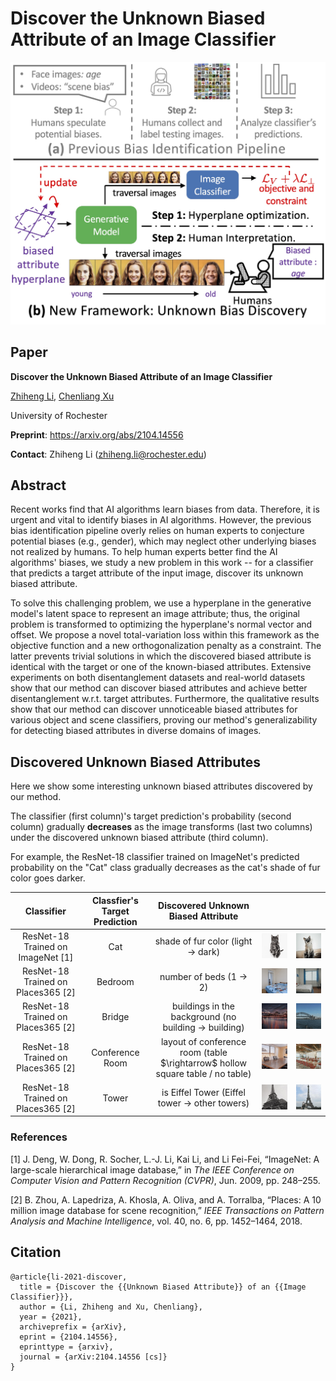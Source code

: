 # Discover the Unknown Biased Attribute of an Image Classifier

<img src="images/teaser.jpg" alt="teaser" style="zoom:100%;" />



## Paper

**Discover the Unknown Biased Attribute of an Image Classifier**

[Zhiheng Li](https://zhiheng.li/), [Chenliang Xu](https://www.cs.rochester.edu/~cxu22/)

University of Rochester



**Preprint**: https://arxiv.org/abs/2104.14556

**Contact**: Zhiheng Li (zhiheng.li@rochester.edu)



## Abstract

Recent works find that AI algorithms learn biases from data. Therefore, it is urgent and vital to identify biases in AI algorithms. However, the previous bias identification pipeline overly relies on human experts to conjecture potential biases (e.g., gender), which may neglect other underlying biases not realized by humans. To help human experts better find the AI algorithms' biases, we study a new problem in this work -- for a classifier that predicts a target attribute of the input image, discover its unknown biased attribute.



To solve this challenging problem, we use a hyperplane in the generative model's latent space to represent an image attribute; thus, the original problem is transformed to optimizing the hyperplane's normal vector and offset. We propose a novel total-variation loss within this framework as the objective function and a new orthogonalization penalty as a constraint. The latter prevents trivial solutions in which the discovered biased attribute is identical with the target or one of the known-biased attributes. Extensive experiments on both disentanglement datasets and real-world datasets show that our method can discover biased attributes and achieve better disentanglement w.r.t. target attributes. Furthermore, the qualitative results show that our method can discover unnoticeable biased attributes for various object and scene classifiers, proving our method's generalizability for detecting biased attributes in diverse domains of images. 



## Discovered Unknown Biased Attributes

Here we show some interesting unknown biased attributes discovered by our method.



The classifier (first column)'s target prediction's probability (second column) gradually **decreases** as the image transforms (last two columns) under the discovered unknown biased attribute (third column).



For example, the ResNet-18 classifier trained on ImageNet's predicted probability on the "Cat" class gradually decreases as the cat's shade of fur color goes darker.



|             Classifier             | Classfier's Target Prediction |             Discovered Unknown Biased Attribute              |                                                              |                                                              |
| :--------------------------------: | :---------------------------: | :----------------------------------------------------------: | :----------------------------------------------------------: | :----------------------------------------------------------: |
| ResNet-18 Trained on ImageNet [1]  |              Cat              |        shade of fur color (light $\rightarrow$ dark)         | ![cat_1](images/cat/1.gif) | ![cat_2](images/cat/2.gif) |
| ResNet-18 Trained on Places365 [2] |            Bedroom            |              number of beds (1 $\rightarrow$ 2)              | ![bedroom_1](images/bedroom/1.gif) | ![bedroom_2](images/bedroom/2.gif) |
| ResNet-18 Trained on Places365 [2] |            Bridge             | buildings in the background (no building $\rightarrow$ building) | ![bridge_1](images/bridge/1.gif) | ![bridge_2](images/bridge/2.gif) |
| ResNet-18 Trained on Places365 [2] |        Conference Room        | layout of conference room (table \$\rightarrow$ hollow square table / no table) | ![conferenceroom_1](images/conferenceroom/1.gif) | ![confereceroom_2](images/conferenceroom/2.gif) |
| ResNet-18 Trained on Places365 [2] |             Tower             |  is Eiffel Tower (Eiffel tower $\rightarrow$ other towers)   | ![tower_1](images/tower/1.gif) |                ![tower_2](images/tower/2.gif)                |

### References

[1] J. Deng, W. Dong, R. Socher, L.-J. Li, Kai Li, and Li Fei-Fei, “ImageNet: A large-scale hierarchical image database,” in *The IEEE Conference on Computer Vision and Pattern Recognition (CVPR)*, Jun. 2009, pp. 248–255.

[2] B. Zhou, A. Lapedriza, A. Khosla, A. Oliva, and A. Torralba, “Places: A 10 million image database for scene recognition,” *IEEE Transactions on Pattern Analysis and Machine Intelligence*, vol. 40, no. 6, pp. 1452–1464, 2018.



## Citation

```
@article{li-2021-discover,
  title = {Discover the {{Unknown Biased Attribute}} of an {{Image Classifier}}},
  author = {Li, Zhiheng and Xu, Chenliang},
  year = {2021},
  archiveprefix = {arXiv},
  eprint = {2104.14556},
  eprinttype = {arxiv},
  journal = {arXiv:2104.14556 [cs]}
}
```

